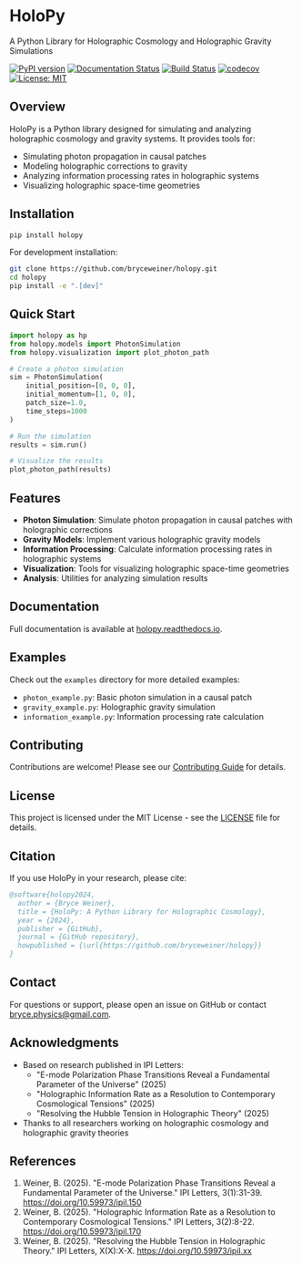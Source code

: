 # HoloPy

A Python Library for Holographic Cosmology and Holographic Gravity Simulations

[![PyPI version](https://badge.fury.io/py/holopy.svg)](https://badge.fury.io/py/holopy)
[![Documentation Status](https://readthedocs.org/projects/holopy/badge/?version=latest)](https://holopy.readthedocs.io/en/latest/?badge=latest)
[![Build Status](https://github.com/bryceweiner/holopy/actions/workflows/tests.yml/badge.svg)](https://github.com/bryceweiner/holopy/actions/workflows/tests.yml)
[![codecov](https://codecov.io/gh/bryceweiner/holopy/branch/main/graph/badge.svg)](https://codecov.io/gh/bryceweiner/holopy)
[![License: MIT](https://img.shields.io/badge/License-MIT-yellow.svg)](https://opensource.org/licenses/MIT)

## Overview

HoloPy is a Python library designed for simulating and analyzing holographic cosmology and gravity systems. It provides tools for:

- Simulating photon propagation in causal patches
- Modeling holographic corrections to gravity
- Analyzing information processing rates in holographic systems
- Visualizing holographic space-time geometries

## Installation

```bash
pip install holopy
```

For development installation:

```bash
git clone https://github.com/bryceweiner/holopy.git
cd holopy
pip install -e ".[dev]"
```

## Quick Start

```python
import holopy as hp
from holopy.models import PhotonSimulation
from holopy.visualization import plot_photon_path

# Create a photon simulation
sim = PhotonSimulation(
    initial_position=[0, 0, 0],
    initial_momentum=[1, 0, 0],
    patch_size=1.0,
    time_steps=1000
)

# Run the simulation
results = sim.run()

# Visualize the results
plot_photon_path(results)
```

## Features

- **Photon Simulation**: Simulate photon propagation in causal patches with holographic corrections
- **Gravity Models**: Implement various holographic gravity models
- **Information Processing**: Calculate information processing rates in holographic systems
- **Visualization**: Tools for visualizing holographic space-time geometries
- **Analysis**: Utilities for analyzing simulation results

## Documentation

Full documentation is available at [holopy.readthedocs.io](https://holopy.readthedocs.io).

## Examples

Check out the `examples` directory for more detailed examples:

- `photon_example.py`: Basic photon simulation in a causal patch
- `gravity_example.py`: Holographic gravity simulation
- `information_example.py`: Information processing rate calculation

## Contributing

Contributions are welcome! Please see our [Contributing Guide](CONTRIBUTING.md) for details.

## License

This project is licensed under the MIT License - see the [LICENSE](LICENSE) file for details.

## Citation

If you use HoloPy in your research, please cite:

```bibtex
@software{holopy2024,
  author = {Bryce Weiner},
  title = {HoloPy: A Python Library for Holographic Cosmology},
  year = {2024},
  publisher = {GitHub},
  journal = {GitHub repository},
  howpublished = {\url{https://github.com/bryceweiner/holopy}}
}
```

## Contact

For questions or support, please open an issue on GitHub or contact bryce.physics@gmail.com.

## Acknowledgments

- Based on research published in IPI Letters:
  - "E-mode Polarization Phase Transitions Reveal a Fundamental Parameter of the Universe" (2025)
  - "Holographic Information Rate as a Resolution to Contemporary Cosmological Tensions" (2025)
  - "Resolving the Hubble Tension in Holographic Theory" (2025)
- Thanks to all researchers working on holographic cosmology and holographic gravity theories

## References

1. Weiner, B. (2025). "E-mode Polarization Phase Transitions Reveal a Fundamental Parameter of the Universe." IPI Letters, 3(1):31-39. https://doi.org/10.59973/ipil.150
2. Weiner, B. (2025). "Holographic Information Rate as a Resolution to Contemporary Cosmological Tensions." IPI Letters, 3(2):8-22. https://doi.org/10.59973/ipil.170
3. Weiner, B. (2025). "Resolving the Hubble Tension in Holographic Theory." IPI Letters, X(X):X-X. https://doi.org/10.59973/ipil.xx 